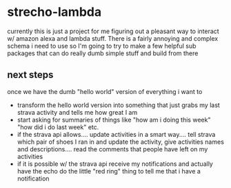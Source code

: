 # strecho-lambda

currently this is just a project for me figuring out a pleasant way to interact w/ amazon alexa and lambda  stuff. There is a fairly annoying and complex schema i need to use so I'm going to try to make a few helpful sub packages that can do really dumb simple stuff and build from there

## next steps
once we have the dumb "hello world" version of everything i want to 
* transform the hello world version into something that just grabs my last strava activity and tells me how great I am
* start asking for summaries of things like "how am i doing this week" "how did i do last week" etc. 
* if the strava api allows.... update activities in a smart way.... tell strava which pair of shoes I ran in and update the activity, give activities names and descriptions.... read the comments that people have left on my activities
* if it is possible w/ the strava api receive my notifications and actually have the echo do the little "red ring" thing to tell me that i have a notification

